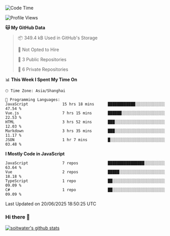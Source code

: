 <!--START_SECTION:waka-->
![Code Time](http://img.shields.io/badge/Code%20Time-5%2C169%20hrs%2021%20mins-blue)

![Profile Views](http://img.shields.io/badge/Profile%20Views-0-blue)

**🐱 My GitHub Data** 

> 📦 349.4 kB Used in GitHub's Storage 
 > 
> 🚫 Not Opted to Hire
 > 
> 📜 3 Public Repositories 
 > 
> 🔑 6 Private Repositories 
 > 
📊 **This Week I Spent My Time On** 

```text
🕑︎ Time Zone: Asia/Shanghai

💬 Programming Languages: 
JavaScript               15 hrs 18 mins      ████████████░░░░░░░░░░░░░   47.54 % 
Vue.js                   7 hrs 15 mins       ██████░░░░░░░░░░░░░░░░░░░   22.53 % 
HTML                     3 hrs 52 mins       ███░░░░░░░░░░░░░░░░░░░░░░   12.03 % 
Markdown                 3 hrs 35 mins       ███░░░░░░░░░░░░░░░░░░░░░░   11.17 % 
JSON                     1 hr 7 mins         █░░░░░░░░░░░░░░░░░░░░░░░░   03.48 % 
```

**I Mostly Code in JavaScript** 

```text
JavaScript               7 repos             ████████████████░░░░░░░░░   63.64 % 
Vue                      2 repos             █████░░░░░░░░░░░░░░░░░░░░   18.18 % 
TypeScript               1 repo              ██░░░░░░░░░░░░░░░░░░░░░░░   09.09 % 
C#                       1 repo              ██░░░░░░░░░░░░░░░░░░░░░░░   09.09 % 
```




 Last Updated on 20/06/2025 18:50:25 UTC
<!--END_SECTION:waka-->

### Hi there 👋
[![soitwater's github stats](https://github-readme-stats.vercel.app/api?username=soitwater)](https://github.com/soitwater/github-readme-stats)

